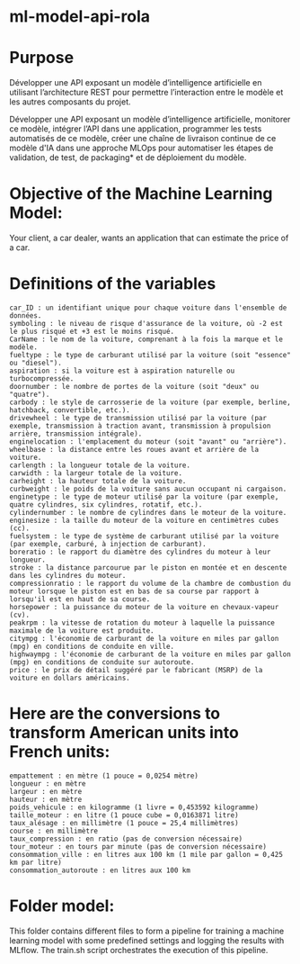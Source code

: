 # ml-model-api-rola

# Purpose
Développer une API exposant un modèle d’intelligence artificielle en utilisant l’architecture REST pour permettre l’interaction entre le modèle et les autres composants du projet.

Développer une API exposant un modèle d’intelligence artificielle, monitorer ce modèle, intégrer l’API dans une application, programmer les tests automatisés de ce modèle, créer une chaîne de livraison continue de ce modèle d'IA dans une approche MLOps pour automatiser les étapes de validation, de test, de packaging* et de déploiement du modèle.

# Objective of the Machine Learning Model:
Your client, a car dealer, wants an application that can estimate the price of a car.

# Definitions of the variables
    car_ID : un identifiant unique pour chaque voiture dans l'ensemble de données.
    symboling : le niveau de risque d'assurance de la voiture, où -2 est le plus risqué et +3 est le moins risqué.
    CarName : le nom de la voiture, comprenant à la fois la marque et le modèle.
    fueltype : le type de carburant utilisé par la voiture (soit "essence" ou "diesel").
    aspiration : si la voiture est à aspiration naturelle ou turbocompressée.
    doornumber : le nombre de portes de la voiture (soit "deux" ou "quatre").
    carbody : le style de carrosserie de la voiture (par exemple, berline, hatchback, convertible, etc.).
    drivewheel : le type de transmission utilisé par la voiture (par exemple, transmission à traction avant, transmission à propulsion arrière, transmission intégrale).
    enginelocation : l'emplacement du moteur (soit "avant" ou "arrière").
    wheelbase : la distance entre les roues avant et arrière de la voiture.
    carlength : la longueur totale de la voiture.
    carwidth : la largeur totale de la voiture.
    carheight : la hauteur totale de la voiture.
    curbweight : le poids de la voiture sans aucun occupant ni cargaison.
    enginetype : le type de moteur utilisé par la voiture (par exemple, quatre cylindres, six cylindres, rotatif, etc.).
    cylindernumber : le nombre de cylindres dans le moteur de la voiture.
    enginesize : la taille du moteur de la voiture en centimètres cubes (cc).
    fuelsystem : le type de système de carburant utilisé par la voiture (par exemple, carburé, à injection de carburant).
    boreratio : le rapport du diamètre des cylindres du moteur à leur longueur.
    stroke : la distance parcourue par le piston en montée et en descente dans les cylindres du moteur.
    compressionratio : le rapport du volume de la chambre de combustion du moteur lorsque le piston est en bas de sa course par rapport à lorsqu'il est en haut de sa course.
    horsepower : la puissance du moteur de la voiture en chevaux-vapeur (cv).
    peakrpm : la vitesse de rotation du moteur à laquelle la puissance maximale de la voiture est produite.
    citympg : l'économie de carburant de la voiture en miles par gallon (mpg) en conditions de conduite en ville.
    highwaympg : l'économie de carburant de la voiture en miles par gallon (mpg) en conditions de conduite sur autoroute.
    price : le prix de détail suggéré par le fabricant (MSRP) de la voiture en dollars américains.

# Here are the conversions to transform American units into French units:

    empattement : en mètre (1 pouce = 0,0254 mètre)
    longueur : en mètre
    largeur : en mètre
    hauteur : en mètre
    poids_vehicule : en kilogramme (1 livre = 0,453592 kilogramme)
    taille_moteur : en litre (1 pouce cube = 0,0163871 litre)
    taux_alésage : en millimètre (1 pouce = 25,4 millimètres)
    course : en millimètre
    taux_compression : en ratio (pas de conversion nécessaire)
    tour_moteur : en tours par minute (pas de conversion nécessaire)
    consommation_ville : en litres aux 100 km (1 mile par gallon = 0,425 km par litre)
    consommation_autoroute : en litres aux 100 km


# Folder model:
This folder contains different files to form a pipeline for training a machine learning model with some predefined settings and logging the results with MLflow. The train.sh script orchestrates the execution of this pipeline.